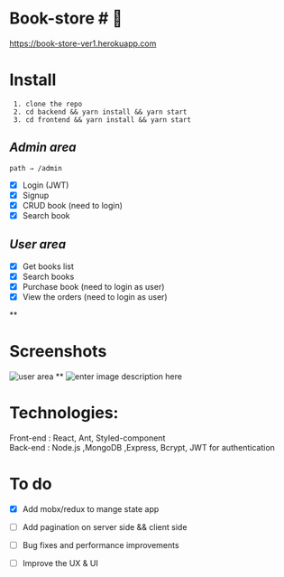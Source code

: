
# Book-store # 🚀
  
https://book-store-ver1.herokuapp.com
# **Install**  

     1. clone the repo  
     2. cd backend && yarn install && yarn start  
     3. cd frontend && yarn install && yarn start

  

## *Admin area*
    path ⇒ /admin
 - [x] Login (JWT)
 - [x] Signup
 - [x] CRUD book (need to login)
 - [x] Search book

## *User area*

 - [x] Get books list
 - [x]   Search books  
 - [x] Purchase book (need to login as user)  
 - [x] View the orders (need to login as user)

**

# Screenshots

![user area](https://up.screenrec.com/images/f_u2BWcMh6RL5vQaesEXpoCt0OldKkmYxV.png)
**
  ![enter image description here](https://up.screenrec.com/images/f_Nv5Z1snguoyCJ7ajIkHDhem2O8KzwFW4.png)

# Technologies:

Front-end : React, Ant, Styled-component   
Back-end : Node.js ,MongoDB ,Express, Bcrypt, JWT for authentication


# To do
 - [x] Add mobx/redux to mange state app 
 - [ ] Add pagination on server side && client side
 - [ ] Bug fixes and performance improvements
 - [ ] Improve the UX  & UI


